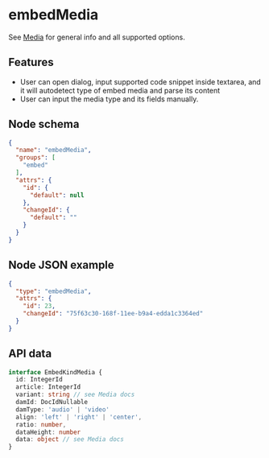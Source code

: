 # embedMedia

See [Media](/editor/media/general/) for general info and all supported options.

## Features
- User can open dialog, input supported code snippet inside textarea, and it will autodetect type of embed media and parse its content
- User can input the media type and its fields manually.

## Node schema

```json
{
  "name": "embedMedia",
  "groups": [
    "embed"
  ],
  "attrs": {
    "id": {
      "default": null
    },
    "changeId": {
      "default": ""
    }
  }
}
```

## Node JSON example

```json
{
  "type": "embedMedia",
  "attrs": {
    "id": 23,
    "changeId": "75f63c30-168f-11ee-b9a4-edda1c3364ed"
  }
}
```

## API data

```ts
interface EmbedKindMedia {
  id: IntegerId
  article: IntegerId
  variant: string // see Media docs
  damId: DocIdNullable
  damType: 'audio' | 'video'
  align: 'left' | 'right' | 'center',
  ratio: number,
  dataHeight: number
  data: object // see Media docs
}
```

